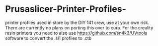 # Prusaslicer-Printer-Profiles-
printer profiles used in store by the DIY 141 crew, use at your own risk. There are currently no plans on porting this over to cura. For the creality resin printers you need to also use https://github.com/sn4k3/UVtools software to convert the .sl1 profiles to .ctb 
